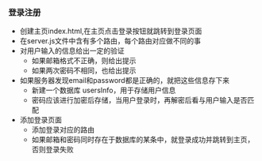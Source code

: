 ### 登录注册
* 创建主页index.html,在主页点击登录按钮就跳转到登录页面
* 在server.js文件中含有多个路由，每个路由对应做不同的事
* 对用户输入的信息给出一定的验证
   * 如果邮箱格式不正确，则给出提示
   * 如果两次密码不相同，也给出提示
* 如果服务器发现email和password都是正确的，就把这些信息存下来
   * 新建一个数据库 usersInfo，用于存储用户信息
   * 密码应该进行加密后存储，当用户登录时，再解密后看与用户输入是否匹配
* 添加登录页面
   * 添加登录对应的路由
   * 如果邮箱和密码同时存在于数据库的某条中，就登录成功并跳转到主页，否则登录失败

